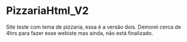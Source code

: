 # PizzariaHtml_V2
Site teste com tema de pizzaria, essa é a versão dois.
Demorei cerca de 4hrs para fazer esse webiste mas ainda, não está finalizado.
